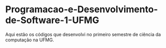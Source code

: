 # Programacao-e-Desenvolvimento-de-Software-1-UFMG
Aqui estão os códigos que desenvolvi no primeiro semestre de ciência da computação na UFMG.
